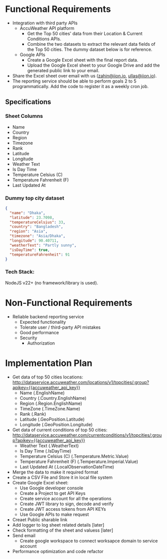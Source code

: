 # Functional Requirements
* Integration with third party APIs
  * AccuWeather API platform
    * Get the Top 50 cities' data from their Location & Current Conditions APIs.
    * Combine the two datasets to extract the relevant data fields of the Top 50 cities. The dummy dataset below is for reference. 
  * Google APIs
    * Create a Google Excel sheet with the final report data.
    * Upload the Google Excel sheet to your Google Drive and add the generated public link to your email.
* Share the Excel sheet over email with us (zahin@iion.io, ullas@iion.io). 
* The reporting service should be able to perform goals 2 to 5 programmatically. Add the code to register it as a weekly cron job.

## Specifications

### Sheet Columns
* Name	
* Country	
* Region
* Timezone
* Rank	
* Latitude	
* Longitude	
* Weather Text	
* Is Day Time	
* Temperature Celsius (C)	
* Temperature Fahrenheit (F)	
* Last Updated At

### Dummy top city dataset
```json
{
  "name": "Dhaka",
  "latitude": 23.7098,
  "temperatureCelsius": 33,
  "country": "Bangladesh",
  "region": "Asia",
  "timezone": "Asia/Dhaka",
  "longitude": 90.40711,
  "weatherText": "Partly sunny",
  "isDayTime": true,
  "temperatureFahrenheit": 91
}
```
### Tech Stack: 
NodeJS v22+ (no framework/library is used).

# Non-Functional Requirements
* Reliable backend reporting service
  * Expected functionality 
  * Tolerate user / third-party API mistakes
  * Good performance
  * Security
    * Authorization

# Implementation Plan
* Get data of top 50 cities locations: http://dataservice.accuweather.com/locations/v1/topcities/:group?apikey={{accuweather_api_key}}
  * Name (.EnglishName)
  * Country (.Country.EnglishName)
  * Region (.Region.EnglishName)
  * TimeZone (.TimeZone.Name)
  * Rank (.Rank)
  * Latitude (.GeoPosition.Latitude)
  * Longitude (.GeoPosition.Longitude)
* Get data of current conditions of top 50 cities: http://dataservice.accuweather.com/currentconditions/v1/topcities/:group?apikey={{accuweather_api_key}}
  * Weather Text (.WeatherText)
  * Is Day Time (.IsDayTime)
  * Temperature Celsius (C) (.Temperature.Metric.Value)
  * Temperature Fahrenheit (F)	(.Temperature.Imperial.Value)
  * Last Updated At (.LocalObservationDateTime)
* Merge the data to make it required format
* Create a CSV File and Store it in local file system
* Create Google Excel sheet:
  * Use Google developer console 
  * Create a Project to get API Keys
  * Create service account for all the operations
  * Create JWT library to sign, decode and verify
  * Create JWT access tokens from API KEYs
  * Use Google APIs to make request
* Creaet Public sharable link
* Add logger to log sheet related details [later]
* Check formatting of the sheet and valuess [later]
* Send email
  * Create google workspace to connect worksapce domain to service account
* Performance optimization and code refactor
